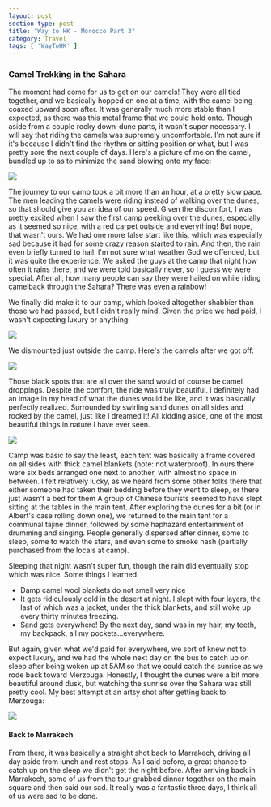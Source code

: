 ```yaml
---
layout: post
section-type: post
title: "Way to HK - Morocco Part 3"
category: Travel
tags: [ 'WayToHK' ]
---
```


### Camel Trekking in the Sahara

The moment had come for us to get on our camels! They were all tied together, and we
basically hopped on one at a time, with the camel being coaxed upward soon after. It was
generally much more stable than I expected, as there was this metal frame that we could
hold onto. Though aside from a couple rocky down-dune parts, it wasn't super necessary.
I will say that riding the camels was supremely uncomfortable. I'm not sure if it's
because I didn't find the rhythm or sitting position or what, but I was pretty sore the
next couple of days. Here's a picture of me on the camel, bundled up to as to minimize the
sand blowing onto my face:

![](https://dl.dropboxusercontent.com/s/n5y35cisxkq1282/OnCamel.jpg?dl=0)

The journey to our camp took a bit more than an hour, at a pretty slow pace. The men
leading the camels were riding instead of walking over the dunes, so that should give
you an idea of our speed. Given the discomfort, I was pretty excited when I saw the
first camp peeking over the dunes, especially as it seemed so nice, with a red carpet
outside and everything! But nope, that wasn't ours. We had one more false start like
this, which was especially sad because it had for some crazy reason started to rain.
And then, the rain even briefly turned to hail. I'm not sure what weather God we offended,
but it was quite the experience. We asked the guys at the camp that night how often it
rains there, and we were told basically never, so I guess we were special.
After all, how many people can say they were hailed on while riding camelback through the
Sahara? There was even a rainbow!

We finally did make it to our camp, which looked altogether shabbier than those
we had passed, but I didn't really mind. Given the price we had paid, I wasn't expecting
luxury or anything:

![](https://dl.dropboxusercontent.com/s/q7y9yv39jxga270/P3190046.JPG?dl=0)

We dismounted just outside the camp. Here's the camels after we got off:

![](https://dl.dropboxusercontent.com/s/f3r1nswzl6tigmf/P3190044.JPG?dl=0)

Those black spots that are all over the sand would of course be camel droppings.
Despite the comfort, the ride was truly beautiful. I definitely had an image in my head
of what the dunes would be like, and it was basically perfectly realized. Surrounded
by swirling sand dunes on all sides and rocked by the camel, just like I dreamed it!
All kidding aside, one of the most beautiful things in nature I have ever seen.

![](https://dl.dropboxusercontent.com/s/mwong2xj1jlpo2u/P3190039.JPG?dl=0)

Camp was basic to say the least, each tent was basically a frame covered on all
sides with thick camel blankets (note: not waterproof). In ours there were
six beds arranged one next to another, with almost no space in between. I felt
relatively lucky, as we heard from some other folks there that either someone had
taken their bedding before they went to sleep, or there just wasn't a bed for them
A group of Chinese tourists seemed to have slept sitting at the tables in the main tent.
After exploring the dunes for a bit (or in Albert's case rolling down one), we returned
to the main tent for a communal tajine dinner, followed by some haphazard entertainment
of drumming and singing. People generally dispersed after dinner, some to sleep, some
to watch the stars, and even some to smoke hash (partially purchased from the locals
at camp).

Sleeping that night wasn't super fun, though the rain did eventually stop which was
nice. Some things I learned:
+ Damp camel wool blankets do not smell very nice
+ It gets ridiculously cold in the desert at night. I slept with four layers, the last
  of which was a jacket, under the thick blankets, and still woke up every thirty
  minutes freezing.
+ Sand gets everywhere! By the next day, sand was in my hair, my teeth, my backpack,
  all my pockets...everywhere.

But again, given what we'd paid for everywhere, we sort of knew not to expect luxury,
and we had the whole next day on the bus to catch up on sleep after being woken up at 5AM
so that we could catch the sunrise as we rode back toward Merzouga. Honestly, I thought
the dunes were a bit more beautiful around dusk, but watching the sunrise over the Sahara
was still pretty cool. My best attempt at an artsy shot after getting back to Merzouga:

![](https://dl.dropboxusercontent.com/s/gn3u2gn5no6e4kd/P3200061.JPG?dl=0)

#### Back to Marrakech

From there, it was basically a straight shot back to Marrakech, driving all day aside
from lunch and rest stops. As I said before, a great chance to catch up on the sleep
we didn't get the night before. After arriving back in Marrakech, some of us from the
tour grabbed dinner together on the main square and then said our sad. It really
was a fantastic three days, I think all of us were sad to be done.
